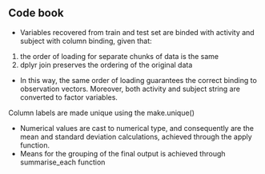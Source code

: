 ## Code book

* Variables recovered from train and test set are binded with activity and subject with column binding, given that:
1. the order of loading for separate chunks of data is the same
2. dplyr join preserves the ordering of the original data

* In this way, the same order of loading guarantees the correct binding to observation vectors.
Moreover, both activity and subject string are converted to factor variables.

Column labels are made unique using the make.unique()

* Numerical values are cast to numerical type, and consequently are the mean and standard deviation calculations, achieved through the apply function.
* Means for the grouping of the final output is achieved through summarise_each function